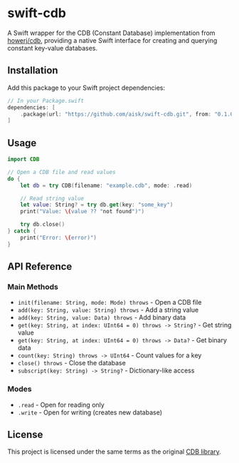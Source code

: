 # swift-cdb

A Swift wrapper for the CDB (Constant Database) implementation from [howerj/cdb](https://github.com/howerj/cdb), providing a native Swift interface for creating and querying constant key-value databases.

## Installation

Add this package to your Swift project dependencies:

```swift
// In your Package.swift
dependencies: [
    .package(url: "https://github.com/aisk/swift-cdb.git", from: "0.1.0"),
]
```

## Usage

```swift
import CDB

// Open a CDB file and read values
do {
    let db = try CDB(filename: "example.cdb", mode: .read)

    // Read string value
    let value: String? = try db.get(key: "some_key")
    print("Value: \(value ?? "not found")")

    try db.close()
} catch {
    print("Error: \(error)")
}
```

## API Reference

### Main Methods

- `init(filename: String, mode: Mode) throws` - Open a CDB file
- `add(key: String, value: String) throws` - Add a string value
- `add(key: String, value: Data) throws` - Add binary data
- `get(key: String, at index: UInt64 = 0) throws -> String?` - Get string value
- `get(key: String, at index: UInt64 = 0) throws -> Data?` - Get binary data
- `count(key: String) throws -> UInt64` - Count values for a key
- `close() throws` - Close the database
- `subscript(key: String) -> String?` - Dictionary-like access

### Modes

- `.read` - Open for reading only
- `.write` - Open for writing (creates new database)

## License

This project is licensed under the same terms as the original [CDB library](https://github.com/howerj/cdb).
